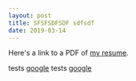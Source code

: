 ```yaml
---
layout: post
title: SFSFSDFSDF sdfsdf
date: 2019-03-14
---
```

Here's a link to a PDF of [my resume](/docs/my_resume.pdf).

tests [google](https://www.google.com)
tests [google](www.google.com)
